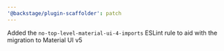 ```yaml
---
'@backstage/plugin-scaffolder': patch
---
```


Added the `no-top-level-material-ui-4-imports` ESLint rule to aid with the migration to Material UI v5
